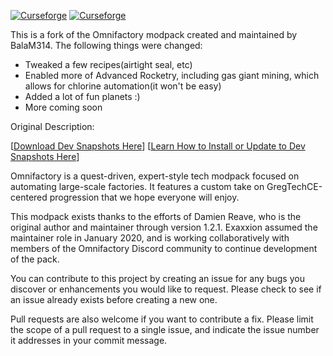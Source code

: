 [![Curseforge](http://cf.way2muchnoise.eu/full_0_downloads.svg)](https://www.curseforge.com/minecraft/modpacks/omnifactory) [![Curseforge](http://cf.way2muchnoise.eu/versions/For%20MC_0_all.svg)](https://www.curseforge.com/minecraft/modpacks/omnifactory)

This is a fork of the Omnifactory modpack created and maintained by BalaM314.
The following things were changed:
* Tweaked a few recipes(airtight seal, etc)
* Enabled more of Advanced Rocketry, including gas giant mining, which allows for chlorine automation(it won't be easy)
* Added a lot of fun planets :)
* More coming soon

Original Description:

\[[Download Dev Snapshots Here](https://nightly.link/OmnifactoryDevs/Omnifactory/workflows/nightly/dev)] \[[Learn How to Install or Update to Dev Snapshots Here](https://github.com/OmnifactoryDevs/OmnifactoryGuides/blob/latest/guides/PlayingOnDev.md)]

Omnifactory is a quest-driven, expert-style tech modpack focused on automating large-scale factories. It features a custom take on GregTechCE-centered progression that we hope everyone will enjoy.

This modpack exists thanks to the efforts of Damien Reave, who is the original author and maintainer through version 1.2.1. Exaxxion assumed the maintainer role in January 2020, and is working collaboratively with members of the Omnifactory Discord community to continue development of the pack.

You can contribute to this project by creating an issue for any bugs you discover or enhancements you would like to request. Please check to see if an issue already exists before creating a new one. 

Pull requests are also welcome if you want to contribute a fix. Please limit the scope of a pull request to a single issue, and indicate the issue number it addresses in your commit message.
